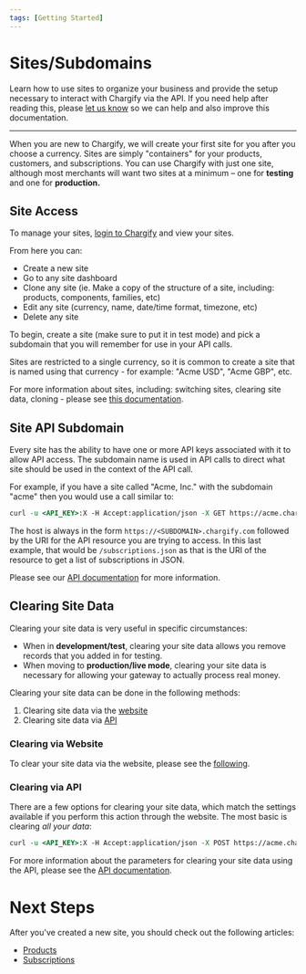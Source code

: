 ```yaml
---
tags: [Getting Started]
---
```


# Sites/Subdomains

Learn how to use sites to organize your business and provide the setup necessary to interact with Chargify via the API. If you need help after reading this, please [let us know](https://help.chargify.com/#contact) so we can help and also improve this documentation.

----------

When you are new to Chargify, we will create your first site for you after you choose a currency. Sites are simply "containers" for your products, customers, and subscriptions. You can use Chargify with just one site, although most merchants will want two sites at a minimum – one for **testing** and one for **production.**

## Site Access

To manage your sites, [login to Chargify](https://app.chargify.com/login) and view your sites.

From here you can:

* Create a new site
* Go to any site dashboard
* Clone any site (ie. Make a copy of the structure of a site, including: products, components, families, etc)
* Edit any site (currency, name, date/time format, timezone, etc)
* Delete any site

To begin, create a site (make sure to put it in test mode) and pick a subdomain that you will remember for use in your API calls.

Sites are restricted to a single currency, so it is common to create a site that is named using that currency - for example: "Acme USD", "Acme GBP", etc.

For more information about sites, including: switching sites, clearing site data, cloning - please see [this documentation](https://help.chargify.com/sites/sites-intro.html).

## Site API Subdomain

Every site has the ability to have one or more API keys associated with it to allow API access. The subdomain name is used in API calls to direct what site should be used in the context of the API call.

For example, if you have a site called "Acme, Inc." with the subdomain "acme" then you would use a call similar to:

```perl
curl -u <API_KEY>:X -H Accept:application/json -X GET https://acme.chargify.com/subscriptions.json
```

The host is always in the form `https://<SUBDOMAIN>.chargify.com` followed by the URI for the API resource you are trying to access. In this last example, that would be `/subscriptions.json` as that is the URI of the resource to get a list of subscriptions in JSON.

Please see our [API documentation](https://chargify.stoplight.io/) for more information.

## Clearing Site Data

Clearing your site data is very useful in specific circumstances:

* When in **development/test**, clearing your site data allows you remove records that you added in for testing.
* When moving to **production/live mode**, clearing your site data is necessary for allowing your gateway to actually process real money.

Clearing your site data can be done in the following methods:

1. Clearing site data via the [website](#clearing-via-website)
2. Clearing site data via [API](#clearing-via-api)

### Clearing via Website

To clear your site data via the website, please see the [following](https://help.chargify.com/sites/clearing-site-data.html).

### Clearing via API

There are a few options for clearing your site data, which match the settings available if you perform this action through the website. The most basic is clearing *all your data*:

```perl
curl -u <API_KEY>:X -H Accept:application/json -X POST https://acme.chargify.com/sites/clear_data.json
```

For more information about the parameters for clearing your site data using the API, please see the [API documentation](https://chargify.stoplight.io/docs/api-documentation/reference/Chargify-API.v1.yaml/paths/~1sites~1clear_data.json/post).

# Next Steps

After you've created a new site, you should check out the following articles:

* [Products](/content/getting-started/products.html)
* [Subscriptions](/content/basics/signups.html)

